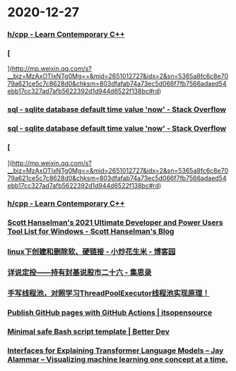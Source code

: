 
# 2020-12-27

### [h/cpp - Learn Contemporary C++](https://hackingcpp.com/)

### [
](http://mp.weixin.qq.com/s?__biz=MzAxOTIxNTg0Mg==&mid=2651012727&idx=2&sn=5365a8fc6c8e7079a621ce5c7c8628d0&chksm=803dfafab74a73ec5d066f7fb7566adaed54ebb17cc327ad7afb5622392d1d944d6522f138bc#rd)

### [sql - sqlite database default time value 'now' - Stack Overflow](https://stackoverflow.com/questions/200309/sqlite-database-default-time-value-now)

### [sql - sqlite database default time value 'now' - Stack Overflow](https://stackoverflow.com/questions/200309/sqlite-database-default-time-value-now)

### [
](http://mp.weixin.qq.com/s?__biz=MzAxOTIxNTg0Mg==&mid=2651012727&idx=2&sn=5365a8fc6c8e7079a621ce5c7c8628d0&chksm=803dfafab74a73ec5d066f7fb7566adaed54ebb17cc327ad7afb5622392d1d944d6522f138bc#rd)

### [h/cpp - Learn Contemporary C++](https://hackingcpp.com/)

### [Scott Hanselman's 2021 Ultimate Developer and Power Users Tool List for Windows - Scott Hanselman's Blog](https://www.hanselman.com/blog/scott-hanselmans-2021-ultimate-developer-and-power-users-tool-list-for-windows)

### [linux下创建和删除软、硬链接 - 小炒花生米 - 博客园](https://www.cnblogs.com/xiaochaohuashengmi/archive/2011/10/05/2199534.html)

### [详说定投——持有封基说股市二十六 - 集思录](https://www.jisilu.cn/question/61196)

### [手写线程池，对照学习ThreadPoolExecutor线程池实现原理！](https://xie.infoq.cn/article/9b1d4bdc4b17c4c59e8820a1b)

### [Publish GitHub pages with GitHub Actions | itsopensource](https://itsopensource.com/publish-github-pages-with-github-actions/)

### [Minimal safe Bash script template | Better Dev](https://betterdev.blog/minimal-safe-bash-script-template/)

### [Interfaces for Explaining Transformer Language Models – Jay Alammar – Visualizing machine learning one concept at a time.](https://jalammar.github.io/explaining-transformers/)